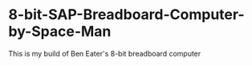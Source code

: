 # 8-bit-SAP-Breadboard-Computer-by-Space-Man
This is my build of Ben Eater's 8-bit breadboard computer

